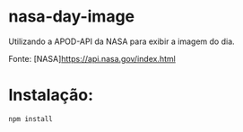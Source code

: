 # nasa-day-image
Utilizando a APOD-API da NASA para exibir a imagem do dia.

Fonte: [NASA]https://api.nasa.gov/index.html

# Instalação:
    npm install